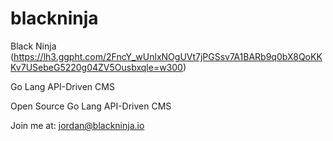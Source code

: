 # blackninja
Black Ninja
(https://lh3.ggpht.com/2FncY_wUnlxNOgUVt7jPGSsv7A1BARb9q0bX8QoKKKv7USebeG5220g04ZV5Ousbxqle=w300)

Go Lang API-Driven CMS

Open Source Go Lang API-Driven CMS

Join me at: jordan@blackninja.io
